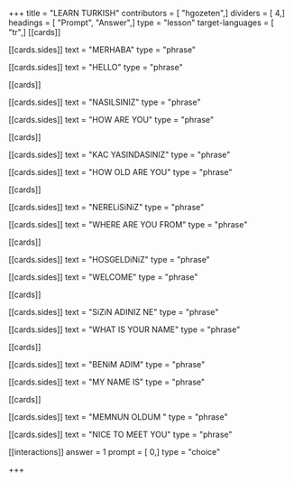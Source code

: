 +++
title = "LEARN TURKISH"
contributors = [ "hgozeten",]
dividers = [ 4,]
headings = [ "Prompt", "Answer",]
type = "lesson"
target-languages = [ "tr",]
[[cards]]

[[cards.sides]]
text = "MERHABA"
type = "phrase"

[[cards.sides]]
text = "HELLO"
type = "phrase"

[[cards]]

[[cards.sides]]
text = "NASILSINIZ"
type = "phrase"

[[cards.sides]]
text = "HOW ARE YOU"
type = "phrase"

[[cards]]

[[cards.sides]]
text = "KAC YASINDASINIZ"
type = "phrase"

[[cards.sides]]
text = "HOW OLD ARE YOU"
type = "phrase"

[[cards]]

[[cards.sides]]
text = "NERELiSiNiZ"
type = "phrase"

[[cards.sides]]
text = "WHERE ARE YOU  FROM"
type = "phrase"

[[cards]]

[[cards.sides]]
text = "HOSGELDiNiZ"
type = "phrase"

[[cards.sides]]
text = "WELCOME"
type = "phrase"

[[cards]]

[[cards.sides]]
text = "SiZiN ADINIZ NE"
type = "phrase"

[[cards.sides]]
text = "WHAT IS YOUR NAME"
type = "phrase"

[[cards]]

[[cards.sides]]
text = "BENiM ADIM"
type = "phrase"

[[cards.sides]]
text = "MY NAME IS"
type = "phrase"

[[cards]]

[[cards.sides]]
text = "MEMNUN OLDUM "
type = "phrase"

[[cards.sides]]
text = "NICE TO MEET YOU"
type = "phrase"

[[interactions]]
answer = 1
prompt = [ 0,]
type = "choice"

+++

